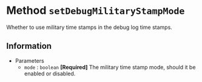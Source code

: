 # Method `setDebugMilitaryStampMode`

Whether to use military time stamps in the debug log time stamps.

## Information

-   Parameters
    -   `mode` : `boolean` **[Required]** The military time stamp mode, should it be enabled or disabled.
